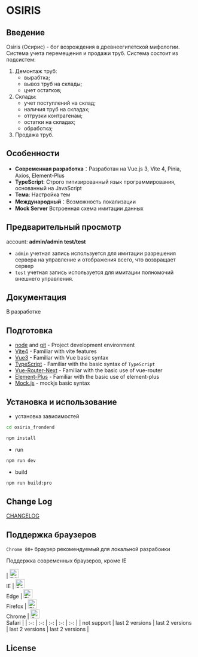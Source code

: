 # OSIRIS

## Введение

Osiris (Осирис) - бог возрождения в древнеегипетской мифологии.
Система учета перемещения и продажи труб.
Система состоит из подсистем:
1. Демонтаж труб:
    - вырабтка;
    - вывоз труб на склады;
    - цчет остатков;
2. Склады:
   - учет поступлений на склад;
   - наличия труб на складах;
   - отгрузки контрагенам;
   - остатки на складах;
   - обработка;
3. Продажа труб.

## Особенности

- **Современная разработка**：Разработан на Vue.js 3, Vite 4, Pinia, Axios, Element-Plus
- **TypeScript**: Строго типизированный язык программирования, основанный на JavaScript
- **Тема**: Настройка тем
- **Международный**：Возможность локализации
- **Mock Server** Встроенная схема имитации данных

## Предварительный просмотр

account: **admin/admin test/test**

- `admin` учетная запись используется для имитации разрешения сервера на управление и отображения всего, что возвращает
сервер
- `test` учетная запись используется для имитации полномочий внешнего управления.

## Документация

В разработке

## Подготовка

- [node](http://nodejs.org/) and [git](https://git-scm.com/) - Project development environment
- [Vite4](https://vitejs.dev/) - Familiar with vite features
- [Vue3](https://v3.vuejs.org/) - Familiar with Vue basic syntax
- [TypeScript](https://www.typescriptlang.org/) - Familiar with the basic syntax of `TypeScript`
- [Vue-Router-Next](https://next.router.vuejs.org/) - Familiar with the basic use of vue-router
- [Element-Plus](https://element-plus.org/) - Familiar with the basic use of element-plus
- [Mock.js](https://github.com/nuysoft/Mock) - mockjs basic syntax

## Установка и использование

- установка зависимостей

```bash
cd osiris_frondend

npm install
```

- run

```bash
npm run dev
```

- build

```bash
npm run build:pro
```

## Change Log

[CHANGELOG](./CHANGELOG.md)

## Поддержка браузеров

`Chrome 80+` браузер рекомендуемый для локальной разрабоики

Поддержка современных браузеров, кроме IE

| [<img src="https://raw.githubusercontent.com/alrra/browser-logos/master/src/archive/internet-explorer_9-11/internet-explorer_9-11_48x48.png" alt=" Edge" width="24px" height="24px" />](http://godban.github.io/browsers-support-badges/)</br>
IE | [<img src="https://raw.githubusercontent.com/alrra/browser-logos/master/src/edge/edge_48x48.png" alt=" Edge" width="24px" height="24px" />](http://godban.github.io/browsers-support-badges/)</br>
Edge | [<img src="https://raw.githubusercontent.com/alrra/browser-logos/master/src/firefox/firefox_48x48.png" alt="Firefox" width="24px" height="24px" />](http://godban.github.io/browsers-support-badges/)</br>
Firefox | [<img src="https://raw.githubusercontent.com/alrra/browser-logos/master/src/chrome/chrome_48x48.png" alt="Chrome" width="24px" height="24px" />](http://godban.github.io/browsers-support-badges/)</br>
Chrome | [<img src="https://raw.githubusercontent.com/alrra/browser-logos/master/src/safari/safari_48x48.png" alt="Safari" width="24px" height="24px" />](http://godban.github.io/browsers-support-badges/)</br>
Safari |
| :-: | :-: | :-: | :-: | :-: |
| not support | last 2 versions | last 2 versions | last 2 versions | last 2 versions |

## License

